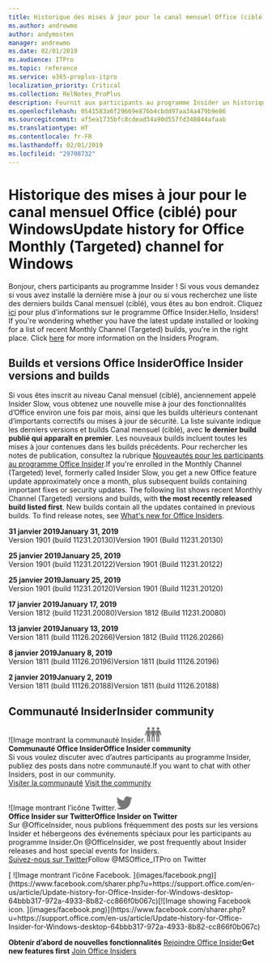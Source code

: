 ```yaml
---
title: Historique des mises à jour pour le canal mensuel Office (ciblé)
ms.author: andrewmo
author: andymosten
manager: andrewmo
ms.date: 02/01/2019
ms.audience: ITPro
ms.topic: reference
ms.service: o365-proplus-itpro
localization_priority: Critical
ms.collection: RelNotes_ProPlus
description: Fournit aux participants au programme Insider un historique des mises à jour pour les versions Canal mensuel (ciblé) pour ordinateur de bureau Windows
ms.openlocfilehash: 0541583a6f29669e876b4cbdd97aa34a479b9e86
ms.sourcegitcommit: af5ea1735bfc8cdead34a90d557fd348044afaab
ms.translationtype: HT
ms.contentlocale: fr-FR
ms.lasthandoff: 02/01/2019
ms.locfileid: "29708732"
---
```

# <a name="update-history-for-office-monthly-targeted-channel-for-windows"></a><span data-ttu-id="8805a-103">Historique des mises à jour pour le canal mensuel Office (ciblé) pour Windows</span><span class="sxs-lookup"><span data-stu-id="8805a-103">Update history for Office Monthly (Targeted) channel for Windows</span></span>

<span data-ttu-id="8805a-p101">Bonjour, chers participants au programme Insider ! Si vous vous demandez si vous avez installé la dernière mise à jour ou si vous recherchez une liste des derniers builds Canal mensuel (ciblé), vous êtes au bon endroit. Cliquez [ici](https://insider.office.com/) pour plus d’informations sur le programme Office Insider.</span><span class="sxs-lookup"><span data-stu-id="8805a-p101">Hello, Insiders! If you're wondering whether you have the latest update installed or looking for a list of recent Monthly Channel (Targeted) builds, you're in the right place. Click [here](https://insider.office.com/) for more information on the Insiders Program.</span></span>

## <a name="office-insider-versions-and-builds"></a><span data-ttu-id="8805a-107">Builds et versions Office Insider</span><span class="sxs-lookup"><span data-stu-id="8805a-107">Office Insider versions and builds</span></span>

<span data-ttu-id="8805a-p102">Si vous êtes inscrit au niveau Canal mensuel (ciblé), anciennement appelé Insider Slow, vous obtenez une nouvelle mise à jour des fonctionnalités d’Office environ une fois par mois, ainsi que les builds ultérieurs contenant d’importants correctifs ou mises à jour de sécurité. La liste suivante indique les derniers versions et builds Canal mensuel (ciblé), avec **le dernier build publié qui apparaît en premier**. Les nouveaux builds incluent toutes les mises à jour contenues dans les builds précédents. Pour rechercher les notes de publication, consultez la rubrique [Nouveautés pour les participants au programme Office Insider](https://support.office.com/fr-FR/article/what-s-new-for-office-insiders-c152d1e2-96ff-4ce9-8c14-e74e13847a24).</span><span class="sxs-lookup"><span data-stu-id="8805a-p102">If you're enrolled in the Monthly Channel (Targeted) level, formerly called Insider Slow, you get a new Office feature update approximately once a month, plus subsequent builds containing important fixes or security updates. The following list shows recent Monthly Channel (Targeted) versions and builds, with **the most recently released build listed first**. New builds contain all the updates contained in previous builds. To find release notes, see [What's new for Office Insiders](https://support.office.com/fr-FR/article/what-s-new-for-office-insiders-c152d1e2-96ff-4ce9-8c14-e74e13847a24).</span></span>

<span data-ttu-id="8805a-112">**31 janvier 2019**</span><span class="sxs-lookup"><span data-stu-id="8805a-112">**January 31, 2019**</span></span><br/> <span data-ttu-id="8805a-113">Version 1901 (build 11231.20130)</span><span class="sxs-lookup"><span data-stu-id="8805a-113">Version 1901 (Build 11231.20130)</span></span><br/> 

<span data-ttu-id="8805a-114">**25 janvier 2019**</span><span class="sxs-lookup"><span data-stu-id="8805a-114">**January 25, 2019**</span></span><br/> <span data-ttu-id="8805a-115">Version 1901 (build 11231.20122)</span><span class="sxs-lookup"><span data-stu-id="8805a-115">Version 1901 (Build 11231.20122)</span></span><br/> 

<span data-ttu-id="8805a-116">**25 janvier 2019**</span><span class="sxs-lookup"><span data-stu-id="8805a-116">**January 25, 2019**</span></span><br/> <span data-ttu-id="8805a-117">Version 1901 (build 11231.20120)</span><span class="sxs-lookup"><span data-stu-id="8805a-117">Version 1901 (Build 11231.20120)</span></span><br/> 

<span data-ttu-id="8805a-118">**17 janvier 2019**</span><span class="sxs-lookup"><span data-stu-id="8805a-118">**January 17, 2019**</span></span><br/> <span data-ttu-id="8805a-119">Version 1812 (build 11231.20080)</span><span class="sxs-lookup"><span data-stu-id="8805a-119">Version 1812 (Build 11231.20080)</span></span><br/> 

<span data-ttu-id="8805a-120">**13 janvier 2019**</span><span class="sxs-lookup"><span data-stu-id="8805a-120">**January 13, 2019**</span></span><br/> <span data-ttu-id="8805a-121">Version 1811 (build 11126.20266)</span><span class="sxs-lookup"><span data-stu-id="8805a-121">Version 1812 (Build 11126.20266)</span></span><br/>

<span data-ttu-id="8805a-122">**8 janvier 2019**</span><span class="sxs-lookup"><span data-stu-id="8805a-122">**January 8, 2019**</span></span><br/> <span data-ttu-id="8805a-123">Version 1811 (build 11126.20196)</span><span class="sxs-lookup"><span data-stu-id="8805a-123">Version 1811 (build 11126.20196)</span></span><br/> 

<span data-ttu-id="8805a-124">**2 janvier 2019**</span><span class="sxs-lookup"><span data-stu-id="8805a-124">**January 2, 2019**</span></span><br/> <span data-ttu-id="8805a-125">Version 1811 (build 11126.20188)</span><span class="sxs-lookup"><span data-stu-id="8805a-125">Version 1811 (build 11126.20188)</span></span><br/> 


## <a name="insider-community"></a><span data-ttu-id="8805a-126">Communauté Insider</span><span class="sxs-lookup"><span data-stu-id="8805a-126">Insider community</span></span>

<span data-ttu-id="8805a-127">![Image montrant la communauté Insider.</span><span class="sxs-lookup"><span data-stu-id="8805a-127">![Image showing insider community.</span></span> ](images/insidercommunity.png)<br/>
<span data-ttu-id="8805a-128">**Communauté Office Insider**</span><span class="sxs-lookup"><span data-stu-id="8805a-128">**Office Insider community**</span></span><br/> <span data-ttu-id="8805a-129">Si vous voulez discuter avec d’autres participants au programme Insider, publiez des posts dans notre communauté.</span><span class="sxs-lookup"><span data-stu-id="8805a-129">If you want to chat with other Insiders, post in our community.</span></span><br/><span data-ttu-id="8805a-130"> 
[Visiter la communauté](https://go.microsoft.com/fwlink/?linkid=843493)</span><span class="sxs-lookup"><span data-stu-id="8805a-130"> 
[Visit the community](https://go.microsoft.com/fwlink/?linkid=843493)</span></span><br/> 

<span data-ttu-id="8805a-131">![Image montrant l’icône Twitter.</span><span class="sxs-lookup"><span data-stu-id="8805a-131">![Image showing twitter icon.</span></span> ](images/twitter.png)<br/>
<span data-ttu-id="8805a-132">**Office Insider sur Twitter**</span><span class="sxs-lookup"><span data-stu-id="8805a-132">**Office Insider on Twitter**</span></span><br/> <span data-ttu-id="8805a-133">Sur @OfficeInsider, nous publions fréquemment des posts sur les versions Insider et hébergeons des événements spéciaux pour les participants au programme Insider.</span><span class="sxs-lookup"><span data-stu-id="8805a-133">On @OfficeInsider, we post frequently about Insider releases and host special events for Insiders.</span></span><br/><span data-ttu-id="8805a-134"> 
[Suivez-nous sur Twitter](https://go.microsoft.com/fwlink/?linkid=717717)</span><span class="sxs-lookup"><span data-stu-id="8805a-134">Follow @MSOffice_ITPro on Twitter</span></span><br/> 

<span data-ttu-id="8805a-135">
  [
  ![Image montrant l’icône Facebook. ](images/facebook.png)](https://www.facebook.com/sharer.php?u=https://support.office.com/en-us/article/Update-history-for-Office-Insider-for-Windows-desktop-64bbb317-972a-4933-8b82-cc866f0b067c)</span><span class="sxs-lookup"><span data-stu-id="8805a-135">[![Image showing Facebook icon. ](images/facebook.png)](https://www.facebook.com/sharer.php?u=https://support.office.com/en-us/article/Update-history-for-Office-Insider-for-Windows-desktop-64bbb317-972a-4933-8b82-cc866f0b067c)</span></span>       


<span data-ttu-id="8805a-136">**Obtenir d’abord de nouvelles fonctionnalités**
[Rejoindre Office Insider](https://insider.office.com/)</span><span class="sxs-lookup"><span data-stu-id="8805a-136">**Get new features first**
[Join Office Insiders](https://insider.office.com/)</span></span>